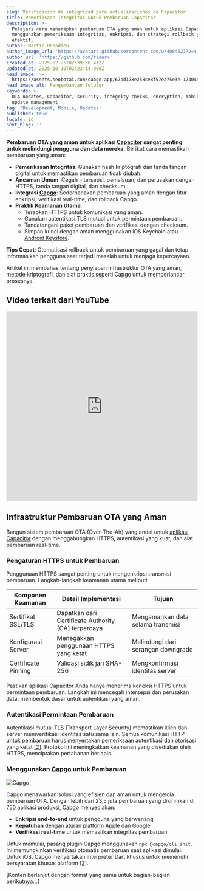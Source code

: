 ```yaml
---
slug: Verificación de integridad para actualizaciones de Capacitor
title: Pemeriksaan Integritas untuk Pembaruan Capacitor
description: >-
  Pelajari cara menerapkan pembaruan OTA yang aman untuk aplikasi Capacitor
  menggunakan pemeriksaan integritas, enkripsi, dan strategi rollback yang
  efektif.
author: Martin Donadieu
author_image_url: 'https://avatars.githubusercontent.com/u/4084527?v=4'
author_url: 'https://github.com/riderx'
created_at: 2025-02-25T02:39:56.412Z
updated_at: 2025-10-10T02:23:14.000Z
head_image: >-
  https://assets.seobotai.com/capgo.app/67bd178e258ce8f57ea75e3e-1740451235493.jpg
head_image_alt: Pengembangan Seluler
keywords: >-
  OTA updates, Capacitor, security, integrity checks, encryption, mobile apps,
  update management
tag: 'Development, Mobile, Updates'
published: true
locale: id
next_blog: ''
---
```

**Pembaruan OTA yang aman untuk aplikasi [Capacitor](https://capacitorjs.com/) sangat penting untuk melindungi pengguna dan data mereka.** Berikut cara memastikan pembaruan yang aman:

-   **Pemeriksaan Integritas**: Gunakan hash kriptografi dan tanda tangan digital untuk memastikan pembaruan tidak diubah.
-   **Ancaman Umum**: Cegah intersepsi, pemalsuan, dan perusakan dengan HTTPS, tanda tangan digital, dan checksum.
-   **Integrasi [Capgo](https://capgo.app/)**: Sederhanakan pembaruan yang aman dengan fitur enkripsi, verifikasi real-time, dan rollback Capgo.
-   **Praktik Keamanan Utama**:
    -   Terapkan HTTPS untuk komunikasi yang aman.
    -   Gunakan autentikasi TLS mutual untuk permintaan pembaruan.
    -   Tandatangani paket pembaruan dan verifikasi dengan checksum.
    -   Simpan kunci dengan aman menggunakan iOS Keychain atau [Android Keystore](https://developer.android.com/privacy-and-security/keystore).

**Tips Cepat**: Otomatisasi rollback untuk pembaruan yang gagal dan tetap informasikan pengguna saat terjadi masalah untuk menjaga kepercayaan.

Artikel ini membahas tentang penyiapan infrastruktur OTA yang aman, metode kriptografi, dan alat praktis seperti Capgo untuk memperlancar prosesnya.

## Video terkait dari YouTube

<iframe src="https://www.youtube.com/embed/z7nqbCQQBp8" aria-label="YouTube video player" frameborder="0" allow="accelerometer; autoplay; clipboard-write; encrypted-media; gyroscope; picture-in-picture; web-share" referrerpolicy="strict-origin-when-cross-origin" style="width: 100%; height: 500px;" allowfullscreen></iframe>

## Infrastruktur Pembaruan OTA yang Aman

Bangun sistem pembaruan OTA (Over-The-Air) yang andal untuk [aplikasi Capacitor](https://capgo.app/blog/capacitor-comprehensive-guide/) dengan menggabungkan HTTPS, autentikasi yang kuat, dan alat pembaruan real-time.

### Pengaturan HTTPS untuk Pembaruan

Penggunaan HTTPS sangat penting untuk mengenkripsi transmisi pembaruan. Langkah-langkah keamanan utama meliputi:

| Komponen Keamanan | Detail Implementasi | Tujuan |
| --- | --- | --- |
| Sertifikat SSL/TLS | Dapatkan dari Certificate Authority (CA) terpercaya | Mengamankan data selama transmisi |
| Konfigurasi Server | Menegakkan penggunaan HTTPS yang ketat | Melindungi dari serangan downgrade |
| Certificate Pinning | Validasi sidik jari SHA-256 | Mengkonfirmasi identitas server |

Pastikan aplikasi Capacitor Anda hanya menerima koneksi HTTPS untuk permintaan pembaruan. Langkah ini mencegah intersepsi dan perusakan data, membentuk dasar untuk autentikasi yang aman.

### Autentikasi Permintaan Pembaruan

Autentikasi mutual TLS (Transport Layer Security) memastikan klien dan server memverifikasi identitas satu sama lain. Semua komunikasi HTTP untuk pembaruan harus menyertakan pemeriksaan autentikasi dan otorisasi yang ketat [\[2\]](https://docs.aws.amazon.com/freertos/latest/userguide/dev-guide-ota-security.html). Protokol ini meningkatkan keamanan yang disediakan oleh HTTPS, menciptakan pertahanan berlapis.

### Menggunakan [Capgo](https://capgo.app/) untuk Pembaruan

![Capgo](https://mars-images.imgix.net/seobot/screenshots/capgo.app-26aea05b7e2e737b790a9becb40f7bc5-2025-02-25.jpg?auto=compress)

Capgo menawarkan solusi yang efisien dan aman untuk mengelola pembaruan OTA. Dengan lebih dari 23,5 juta pembaruan yang dikirimkan di 750 aplikasi produksi, Capgo menyediakan:

-   **Enkripsi end-to-end** untuk pengguna yang berwenang
-   **Kepatuhan** dengan aturan platform Apple dan Google
-   **Verifikasi real-time** untuk memastikan integritas pembaruan

Untuk memulai, pasang plugin Capgo menggunakan `npx @capgo/cli init`. Ini memungkinkan verifikasi otomatis pembaruan saat aplikasi dimulai. Untuk iOS, Capgo menyertakan interpreter Dart khusus untuk memenuhi persyaratan khusus platform [\[3\]](https://capgo.app/docs/faq/).

[Konten berlanjut dengan format yang sama untuk bagian-bagian berikutnya...]
